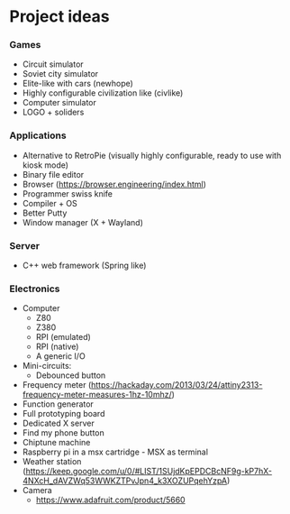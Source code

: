 # Project ideas

### Games

* Circuit simulator
* Soviet city simulator
* Elite-like with cars (newhope)
* Highly configurable civilization like (civlike)
* Computer simulator
* LOGO + soliders

### Applications

* Alternative to RetroPie (visually highly configurable, ready to use with kiosk mode)
* Binary file editor
* Browser (https://browser.engineering/index.html)
* Programmer swiss knife
* Compiler + OS
* Better Putty
* Window manager (X + Wayland)

### Server

* C++ web framework (Spring like)

### Electronics

* Computer
  * Z80
  * Z380
  * RPI (emulated)
  * RPI (native)
  * A generic I/O
* Mini-circuits:
  * Debounced button
* Frequency meter (https://hackaday.com/2013/03/24/attiny2313-frequency-meter-measures-1hz-10mhz/)
* Function generator
* Full prototyping board
* Dedicated X server
* Find my phone button
* Chiptune machine
* Raspberry pi in a msx cartridge - MSX as terminal
* Weather station (https://keep.google.com/u/0/#LIST/1SUjdKpEPDCBcNF9g-kP7hX-4NXcH_dAVZWq53WWKZTPvJpn4_k3XOZUPqehYzpA)
* Camera
  * https://www.adafruit.com/product/5660

### 
